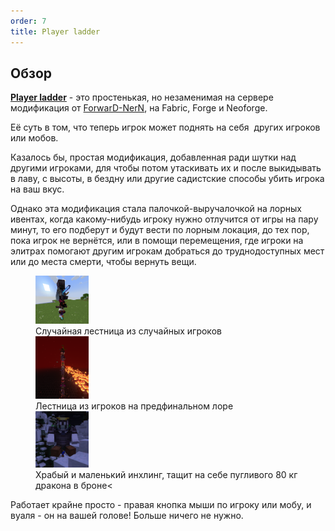```yaml
---
order: 7
title: Player ladder
---
```


## Обзор

[**Player ladder**](https://modrinth.com/mod/player-ladder) \- это простенькая, но незаменимая на сервере модификация от [ForwarD-NerN](https://modrinth.com/user/ForwarD-NerN), на Fabric, Forge и Neoforge.

Её суть в том, что теперь игрок может поднять на себя  других игроков или мобов.

Казалось бы, простая модификация, добавленная ради шутки над другими игроками, для чтобы потом утаскивать их и после выкидывать в лаву, с высоты, в бездну или другие садистские способы убить игрока на ваш вкус. 

Однако эта модификация стала палочкой-выручалочкой на лорных ивентах, когда какому-нибудь игроку нужно отлучится от игры на пару минут, то его подберут и будут вести по лорным локация, до тех пор, пока игрок не вернётся, или в помощи перемещения, где игроки на элитрах помогают другим игрокам добраться до труднодоступных мест или до места смерти, чтобы вернуть вещи.
  <p float = "left">
   <figure>
     <img src="public/player-ladder/Random-player-ladder.png" width="20%;" alt>
     <figcaption>Случайная лестница из случайных игроков</figcaption>
      <img src="public/player-ladder/Final-lore-ladder.png" width="20%;" alt>
      <figcaption>Лестница из игроков на предфинальном лоре</figcaption>
     <img src="public/player-ladder/Inhling-takes-the-dragon.jpg" width="20%;" alt>
     <figcaption>Храбый и маленький инхлинг, тащит на себе пугливого 80 кг дракона в броне<</figcaption>
   </figure>
  </p> 

Работает крайне просто - правая кнопка мыши по игроку или мобу, и вуаля - он на вашей голове! Больше ничего не нужно.



